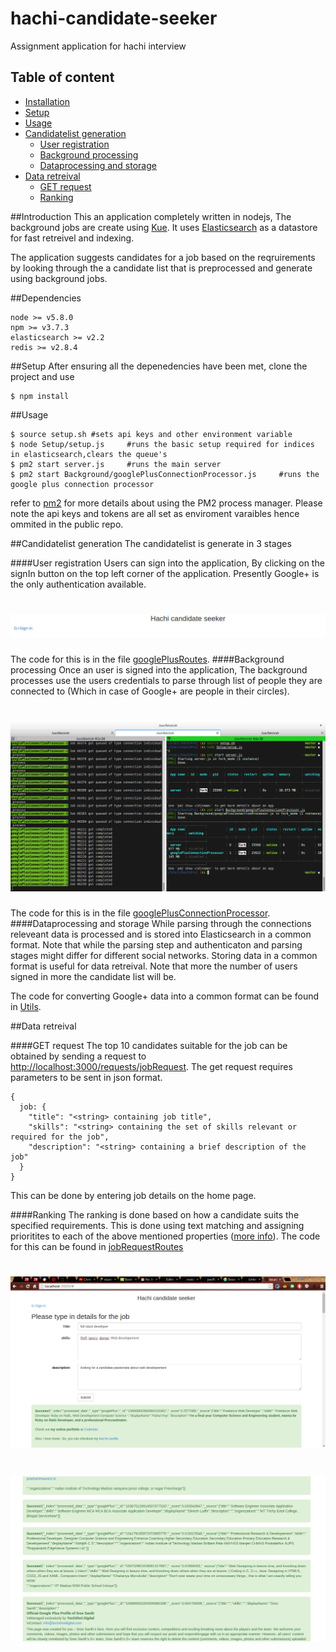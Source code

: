 # hachi-candidate-seeker
Assignment application for hachi interview

## Table of content

- [Installation](#introduction)
- [Setup](#setup)
- [Usage](#usage)
- [Candidatelist generation](#candidatelist-generation)
    - [User registration](#user-registration)
    - [Background processing](#background-processing)
    - [Dataprocessing and storage](#dataprocessing-and-storage)
- [Data retreival](#data-retreival)
    - [GET request](#get-request)
    - [Ranking](#ranking)

##Introduction
This an application completely written in nodejs, The background jobs are create using [Kue](https://github.com/Automattic/kue). It uses [Elasticsearch](https://www.elastic.co/products/elasticsearch) as a datastore for fast retreivel and indexing.

The application suggests candidates for a job based on the reqruirements by looking through the a candidate list that is preprocessed and generate using background jobs. 

##Dependencies
    
    node >= v5.8.0
    npm >= v3.7.3
    elasticsearch >= v2.2
    redis >= v2.8.4

##Setup
  After ensuring all the depenedencies have been met, clone the project and use

    $ npm install
  
##Usage

    $ source setup.sh #sets api keys and other environment variable
    $ node Setup/setup.js     #runs the basic setup required for indices in elasticsearch,clears the queue's
    $ pm2 start server.js     #runs the main server
    $ pm2 start Background/googlePlusConnectionProcessor.js     #runs the google plus connection processor
refer to [pm2](https://github.com/Unitech/pm2) for more details about using the PM2 process manager. Please note the api  keys and tokens are all set as enviroment varaibles hence ommited in the public repo.

##Candidatelist generation
The candidatelist is generate in 3 stages

####User registration
Users can sign into the application, By clicking on the signIn button on the top left corner of the application.
Presently Google+ is the only authentication available. 

# ![pageres](media/signIn.png)

The code for this is in the file [googlePlusRoutes](Routes/googlePlusRoutes.js).
####Background processing
Once an user is signed into the application, The background processes use the users credentials to parse through list of people they are connected to (Which in case of Google+ are people in their circles).

# ![pageres](media/back.png)

The code for this is in the file [googlePlusConnectionProcessor](Background/googlePlusConnectionProcessor.js).
####Dataprocessing and storage
While parsing through the connections releveant data is processed and is stored into Elasticsearch in a common format. Note that while the parsing step and authenticaton and parsing stages might differ for different social networks. Storing data in a common format is useful for data retreival. Note that more the number of users signed in more the candidate list will be.


The code for converting Google+ data into a common format can be found in [Utils](Utils/Utils.js).

##Data retreival

####GET request
The top 10 candidates suitable for the job can be obtained by sending a request to [http://localhost:3000/requests/jobRequest](http://slocalhost:3000/requests/jobRequest). The get request requires parameters to be sent in json format.

    {
      job: {
        "title": "<string> containing job title",
        "skills": "<string> containing the set of skills relevant or required for the job",
        "description": "<string> containing a brief description of the job"
      }
    }
This can be done by entering job details on the home page. 

####Ranking
The ranking is done based on how a candidate suits the specified requirements. This is done using text matching and assigning prioritites to each of the above mentioned properties ([more info](https://www.elastic.co/guide/en/elasticsearch/guide/current/_boosting_query_clauses.html)). The code for this can be found in  [jobRequestRoutes](Requests/jobRequestRoutes.js)

# ![pageres](media/enter.png)

# ![pageres](media/results.png)



